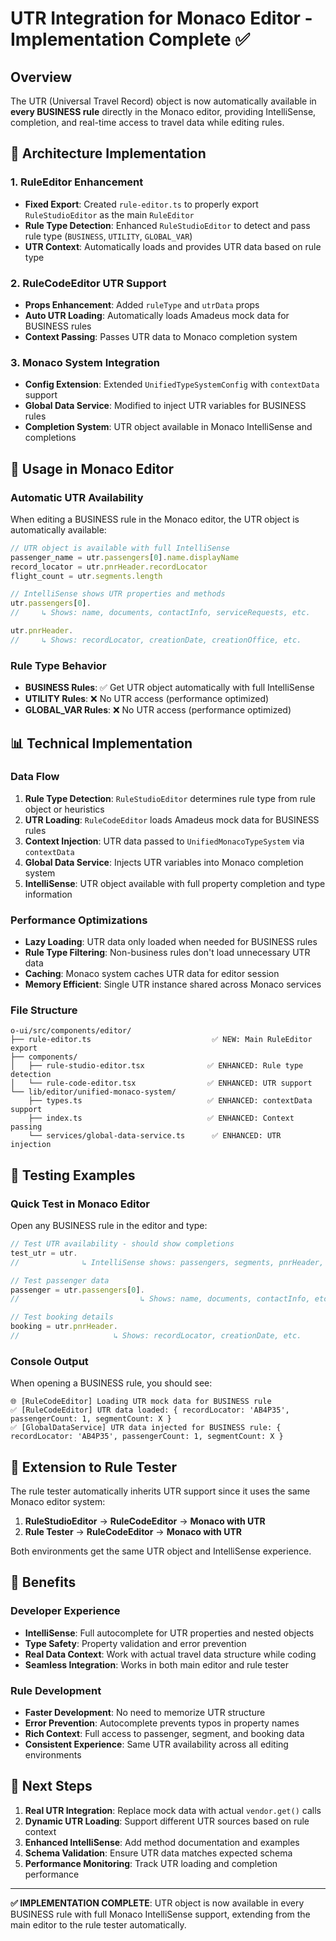# UTR Integration for Monaco Editor - Implementation Complete ✅

## Overview

The UTR (Universal Travel Record) object is now automatically available in **every BUSINESS rule** directly in the Monaco editor, providing IntelliSense, completion, and real-time access to travel data while editing rules.

## 🎯 Architecture Implementation

### **1. RuleEditor Enhancement**
- **Fixed Export**: Created `rule-editor.ts` to properly export `RuleStudioEditor` as the main `RuleEditor`
- **Rule Type Detection**: Enhanced `RuleStudioEditor` to detect and pass rule type (`BUSINESS`, `UTILITY`, `GLOBAL_VAR`)
- **UTR Context**: Automatically loads and provides UTR data based on rule type

### **2. RuleCodeEditor UTR Support**
- **Props Enhancement**: Added `ruleType` and `utrData` props
- **Auto UTR Loading**: Automatically loads Amadeus mock data for BUSINESS rules
- **Context Passing**: Passes UTR data to Monaco completion system

### **3. Monaco System Integration**
- **Config Extension**: Extended `UnifiedTypeSystemConfig` with `contextData` support
- **Global Data Service**: Modified to inject UTR variables for BUSINESS rules
- **Completion System**: UTR object available in Monaco IntelliSense and completions

## 🚀 Usage in Monaco Editor

### **Automatic UTR Availability**
When editing a BUSINESS rule in the Monaco editor, the UTR object is automatically available:

```javascript
// UTR object is available with full IntelliSense
passenger_name = utr.passengers[0].name.displayName
record_locator = utr.pnrHeader.recordLocator
flight_count = utr.segments.length

// IntelliSense shows UTR properties and methods
utr.passengers[0].
//     ↳ Shows: name, documents, contactInfo, serviceRequests, etc.

utr.pnrHeader.
//     ↳ Shows: recordLocator, creationDate, creationOffice, etc.
```

### **Rule Type Behavior**
- **BUSINESS Rules**: ✅ Get UTR object automatically with full IntelliSense
- **UTILITY Rules**: ❌ No UTR access (performance optimized)
- **GLOBAL_VAR Rules**: ❌ No UTR access (performance optimized)

## 📊 Technical Implementation

### **Data Flow**
1. **Rule Type Detection**: `RuleStudioEditor` determines rule type from rule object or heuristics
2. **UTR Loading**: `RuleCodeEditor` loads Amadeus mock data for BUSINESS rules
3. **Context Injection**: UTR data passed to `UnifiedMonacoTypeSystem` via `contextData`
4. **Global Data Service**: Injects UTR variables into Monaco completion system
5. **IntelliSense**: UTR object available with full property completion and type information

### **Performance Optimizations**
- **Lazy Loading**: UTR data only loaded when needed for BUSINESS rules
- **Rule Type Filtering**: Non-business rules don't load unnecessary UTR data
- **Caching**: Monaco system caches UTR data for editor session
- **Memory Efficient**: Single UTR instance shared across Monaco services

### **File Structure**
```
o-ui/src/components/editor/
├── rule-editor.ts                           ✅ NEW: Main RuleEditor export
├── components/
│   ├── rule-studio-editor.tsx              ✅ ENHANCED: Rule type detection
│   └── rule-code-editor.tsx                ✅ ENHANCED: UTR support
└── lib/editor/unified-monaco-system/
    ├── types.ts                            ✅ ENHANCED: contextData support
    ├── index.ts                            ✅ ENHANCED: Context passing
    └── services/global-data-service.ts      ✅ ENHANCED: UTR injection
```

## 🧪 Testing Examples

### **Quick Test in Monaco Editor**
Open any BUSINESS rule in the editor and type:

```javascript
// Test UTR availability - should show completions
test_utr = utr.
//              ↳ IntelliSense shows: passengers, segments, pnrHeader, etc.

// Test passenger data
passenger = utr.passengers[0].
//                           ↳ Shows: name, documents, contactInfo, etc.

// Test booking details
booking = utr.pnrHeader.
//                     ↳ Shows: recordLocator, creationDate, etc.
```

### **Console Output**
When opening a BUSINESS rule, you should see:
```
🌐 [RuleCodeEditor] Loading UTR mock data for BUSINESS rule
✅ [RuleCodeEditor] UTR data loaded: { recordLocator: 'AB4P35', passengerCount: 1, segmentCount: X }
✅ [GlobalDataService] UTR data injected for BUSINESS rule: { recordLocator: 'AB4P35', passengerCount: 1, segmentCount: X }
```

## 🔄 Extension to Rule Tester

The rule tester automatically inherits UTR support since it uses the same Monaco editor system:

1. **RuleStudioEditor** → **RuleCodeEditor** → **Monaco with UTR**
2. **Rule Tester** → **RuleCodeEditor** → **Monaco with UTR**

Both environments get the same UTR object and IntelliSense experience.

## 🎯 Benefits

### **Developer Experience**
- **IntelliSense**: Full autocomplete for UTR properties and nested objects  
- **Type Safety**: Property validation and error prevention
- **Real Data Context**: Work with actual travel data structure while coding
- **Seamless Integration**: Works in both main editor and rule tester

### **Rule Development**
- **Faster Development**: No need to memorize UTR structure
- **Error Prevention**: Autocomplete prevents typos in property names
- **Rich Context**: Full access to passenger, segment, and booking data
- **Consistent Experience**: Same UTR availability across all editing environments

## 🚀 Next Steps

1. **Real UTR Integration**: Replace mock data with actual `vendor.get()` calls
2. **Dynamic UTR Loading**: Support different UTR sources based on rule context
3. **Enhanced IntelliSense**: Add method documentation and examples
4. **Schema Validation**: Ensure UTR data matches expected schema
5. **Performance Monitoring**: Track UTR loading and completion performance

---

**✅ IMPLEMENTATION COMPLETE**: UTR object is now available in every BUSINESS rule with full Monaco IntelliSense support, extending from the main editor to the rule tester automatically.